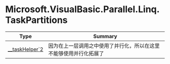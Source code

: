 ﻿
# Microsoft.VisualBasic.Parallel.Linq.TaskPartitions

|Type|Summary|
|----|-------|
|<a href="#" onClick="load('/docs/Microsoft.VisualBasic.Parallel.Linq.TaskPartitions/__taskHelper`2.md')">__taskHelper`2</a>|因为在上一层调用之中使用了并行化，所以在这里不能够使用并行化拓展了|

